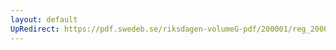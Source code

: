 ```yaml
---
layout: default
UpRedirect: https://pdf.swedeb.se/riksdagen-volumeG-pdf/200001/reg_200001/reg_200001_0496.pdf
---
```

